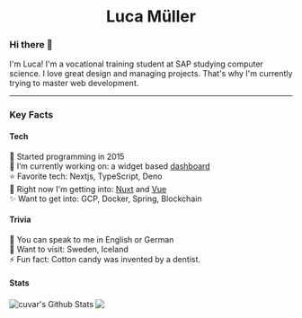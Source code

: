 <h1 align="center">Luca Müller</h1>
<h3 align="left">Hi there 👋</h3>
<p align="left">I'm Luca! I'm a vocational training student at SAP studying computer science. I love great design and managing projects. That's why I'm currently trying to master web development.</p>

---
<h3 align="left">Key Facts</h3>

#### Tech
💫 Started programming in 2015  
🔭 I’m currently working on: a widget based [dashboard](https://github.com/cuvar/panal)  
⭐ Favorite tech: Nextjs, TypeScript, Deno  
🌟 Right now I'm getting into: [Nuxt](https://nuxtjs.org/) and [Vue](https://v3.vuejs.org/)  
✨ Want to get into: GCP, Docker, Spring, Blockchain

#### Trivia
🍻 You can speak to me in English or German  
🌆 Want to visit: Sweden, Iceland  
⚡ Fun fact: Cotton candy was invented by a dentist.  

#### Stats
<div>
  <img align="center" src="https://github-readme-stats.vercel.app/api/top-langs?username=cuvar&show_icons=true&locale=en&layout=compact&theme=chartreuse-dark&title_color=7A7ADB&icon_color=2234AE&text_color=D3D3D3&bg_color=0,000000,130F40" alt="cuvar's Github Stats">
  <img align="center" src="https://github-readme-stats.vercel.app/api?username=cuvar&include_all_commits=true&count_private=true&show_icons=true&line_height=20&title_color=7A7ADB&icon_color=2234AE&text_color=D3D3D3&bg_color=0,000000,130F40">
</div>

